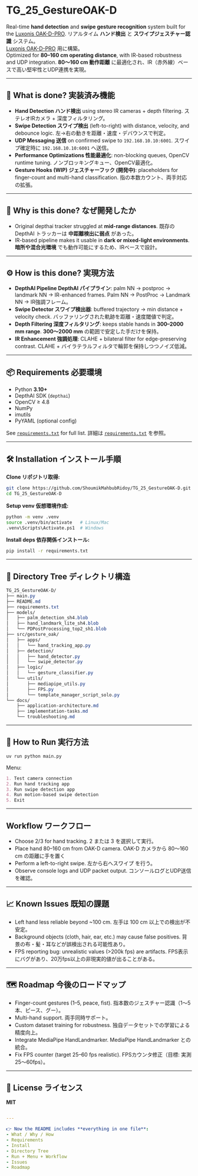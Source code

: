 # TG_25_GestureOAK-D

Real-time **hand detection** and **swipe gesture recognition** system built for the [Luxonis OAK-D-PRO](https://shop.luxonis.com/products/oak-d-pro).  リアルタイム **ハンド検出** と **スワイプジェスチャー認識** システム。  
[Luxonis OAK-D-PRO](https://shop.luxonis.com/products/oak-d-pro) 用に構築。  
Optimized for **80–160 cm operating distance**, with IR-based robustness and UDP integration. **80〜160 cm 動作距離** に最適化され、IR（赤外線）ベースで高い堅牢性とUDP連携を実現。

---

## 📌 What is done? 実装済み機能
- **Hand Detection ハンド検出** using stereo IR cameras + depth filtering.  ステレオIRカメラ + 深度フィルタリング。  
- **Swipe Detection スワイプ検出** (left-to-right) with distance, velocity, and debounce logic.  左→右の動きを距離・速度・デバウンスで判定。  
- **UDP Messaging 送信** on confirmed swipe to `192.168.10.10:6001`.  スワイプ確定時に `192.168.10.10:6001` へ送信。 
- **Performance Optimizations 性能最適化**: non-blocking queues, OpenCV runtime tuning.  ノンブロッキングキュー、OpenCV最適化。 
- **Gesture Hooks (WIP) ジェスチャーフック (開発中)**: placeholders for finger-count and multi-hand classification. 指の本数カウント、両手対応の拡張。

---

## 🤔 Why is this done? なぜ開発したか
- Original depthai tracker struggled at **mid-range distances**.  既存の DepthAI トラッカーは **中距離検出に弱点** があった。
- IR-based pipeline makes it usable in **dark or mixed-light environments**.  **暗所や混合光環境** でも動作可能にするため、IRベースで設計。 

---

## ⚙️ How is this done? 実現方法
- **DepthAI Pipeline DepthAI パイプライン**: palm NN → postproc → landmark NN → IR-enhanced frames.  Palm NN → PostProc → Landmark NN → IR強調フレーム。  
- **Swipe Detector スワイプ検出器**: buffered trajectory → min distance + velocity check.  バッファリングされた軌跡を距離・速度閾値で判定。  
- **Depth Filtering 深度フィルタリング**: keeps stable hands in **300–2000 mm range**.  **300〜2000 mm** の範囲で安定した手だけを保持。
- **IR Enhancement 強調処理**: CLAHE + bilateral filter for edge-preserving contrast.  CLAHE + バイラテラルフィルタで輪郭を保持しつつノイズ低減。  

---

## 📦 Requirements 必要環境
- Python **3.10+**  
- DepthAI SDK (`depthai`)  
- OpenCV ≥ 4.8  
- NumPy  
- imutils  
- PyYAML (optional config)

See [`requirements.txt`](requirements.txt) for full list.
詳細は [`requirements.txt`](requirements.txt) を参照。


---

## 🛠️ Installation インストール手順

**Clone リポジトリ取得:**
```bash
git clone https://github.com/ShoumikMahbubRidoy/TG_25_GestureOAK-D.git
cd TG_25_GestureOAK-D
```

**Setup venv 仮想環境作成:**
```bash
python -m venv .venv
source .venv/bin/activate   # Linux/Mac
.venv\Scripts\Activate.ps1  # Windows
```

**Install deps 依存関係インストール:**
```bash
pip install -r requirements.txt
```
---

## 📂 Directory Tree ディレクトリ構造
```css
TG_25_GestureOAK-D/
├── main.py
├── README.md
├── requirements.txt
├── models/
│   ├── palm_detection_sh4.blob
│   ├── hand_landmark_lite_sh4.blob
│   └── PDPostProcessing_top2_sh1.blob
├── src/gesture_oak/
│   ├── apps/
│   │   └── hand_tracking_app.py
│   ├── detection/
│   │   ├── hand_detector.py
│   │   └── swipe_detector.py
│   ├── logic/
│   │   └── gesture_classifier.py
│   └── utils/
│       ├── mediapipe_utils.py
│       ├── FPS.py
│       └── template_manager_script_solo.py
└── docs/
    ├── application-architecture.md
    ├── implementation-tasks.md
    └── troubleshooting.md

```

---

## 🚀 How to Run 実行方法
```bash
uv run python main.py
```

Menu:
```markdown
1. Test camera connection
2. Run hand tracking app
3. Run swipe detection app
4. Run motion-based swipe detection
5. Exit
```

---

## Workflow ワークフロー
- Choose 2/3 for hand tracking. 2 または 3 を選択して実行。
- Place hand 80–160 cm from OAK-D camera. OAK-D カメラから 80〜160 cm の距離に手を置く
- Perform a left-to-right swipe. 左から右へスワイプ を行う。
- Observe console logs and UDP packet output. コンソールログとUDP送信を確認。

---

## 📈 Known Issues 既知の課題
- Left hand less reliable beyond ~100 cm. 左手は 100 cm 以上での検出が不安定。
- Background objects (cloth, hair, ear, etc.) may cause false positives. 背景の布・髪・耳などが誤検出される可能性あり。
- FPS reporting bug: unrealistic values (>200k fps) are artifacts. FPS表示にバグがあり、20万fps以上の非現実的値が出ることがある。

---

## 🗺️ Roadmap 今後のロードマップ
- Finger-count gestures (1–5, peace, fist). 指本数のジェスチャー認識（1〜5本、ピース、グー）。
- Multi-hand support. 両手同時サポート。
- Custom dataset training for robustness. 独自データセットでの学習による精度向上。
- Integrate MediaPipe HandLandmarker. MediaPipe HandLandmarker との統合。
- Fix FPS counter (target 25–60 fps realistic). FPSカウンタ修正（目標: 実測25〜60fps）。

---

## 📜 License ライセンス
**MIT**
```yaml

---

👉 Now the README includes **everything in one file**:  
- What / Why / How  
- Requirements  
- Install  
- Directory Tree  
- Run + Menu + Workflow  
- Issues  
- Roadmap  

```